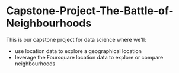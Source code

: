# Capstone-Project-The-Battle-of-Neighbourhoods
This is our capstone project for data science where we'll:
- use location data to explore a geographical location
- leverage the Foursquare location data to explore or compare neighbourhoods

